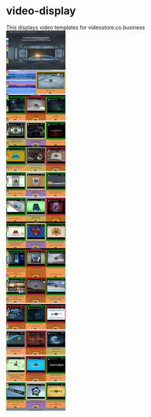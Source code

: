 # video-display
This displays video templates for videostore.co.business  
![alt text](Videostore.jpg) 
